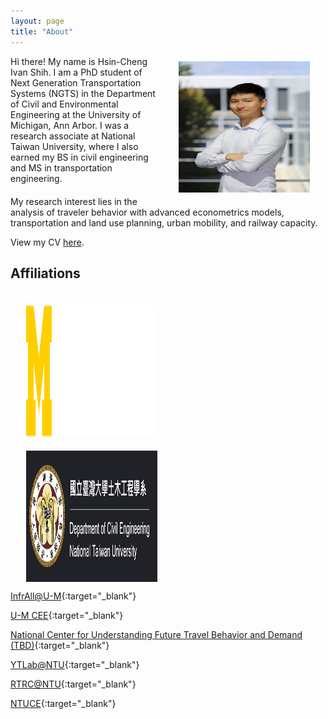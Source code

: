 ```yaml
---
layout: page
title: "About"
---
```



<img align="right" width="210" height="210" src="/images/headshot_ivanshih.jpg" style="vertical-align:middle;margin: 8px 25px">


<div style="margin-bottom: 20px">
    <p>Hi there! My name is Hsin-Cheng Ivan Shih. I am a PhD student of Next Generation Transportation Systems (NGTS) in the Department of Civil and Environmental Engineering at the University of Michigan, Ann Arbor. I was a research associate at National Taiwan University, where I also earned my BS in civil engineering and MS in transportation engineering.</p>
</div>

<div>
    <p>My research interest lies in the analysis of traveler behavior with advanced econometrics models, transportation and land use planning, urban mobility, and railway capacity.</p>
</div>


View my CV <a href="https://drive.google.com/file/d/1f2a6233Y8IITJ1pN_CWv4XyNiC1P9Cz9/view?usp=share_link" target="_blank">here</a>.





## Affiliations
<img align="left" width="210" height="210" src="/images/UMCEE.svg" style="vertical-align:middle;margin: 22px 25px">
<img align="middle" width="210" height="210" src="/images/NTUCE.png" style="vertical-align:middle;margin: 0px 25px">

[InfrAll@U-M](https://infrall.engin.umich.edu){:target="_blank"}

[U-M CEE](https://cee.engin.umich.edu){:target="_blank"}

[National Center for Understanding Future Travel Behavior and Demand (TBD)](https://tbd.ctr.utexas.edu/about/){:target="_blank"}

[YTLab@NTU](https://ytlabntu.github.io){:target="_blank"}

[RTRC@NTU](https://www.ce.ntu.edu.tw/railway/English/english.htm){:target="_blank"}

[NTUCE](https://www.ce.ntu.edu.tw){:target="_blank"}
